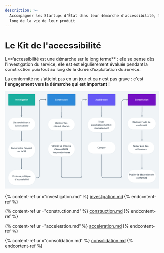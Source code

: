 ```yaml
---
description: >-
  Accompagner les Startups d’État dans leur démarche d'accessibilité, tout au
  long de la vie de leur produit
---
```


# Le Kit de l'accessibilité

L\*\*’accessibilité est une démarche sur le long terme\*\* : elle se pense dès l'investigation du service, elle est est régulièrement évaluée pendant la construction puis tout au long de la durée d’exploitation du service.

La conformité ne s'atteint pas en un jour et ça n'est pas grave : c'est **l'engagement vers la démarche qui est important** !

![](../../../../.gitbook/assets/a11y-2x.png)

{% content-ref url="investigation.md" %}
[investigation.md](investigation.md)
{% endcontent-ref %}

{% content-ref url="construction.md" %}
[construction.md](construction.md)
{% endcontent-ref %}

{% content-ref url="acceleration.md" %}
[acceleration.md](acceleration.md)
{% endcontent-ref %}

{% content-ref url="consolidation.md" %}
[consolidation.md](consolidation.md)
{% endcontent-ref %}
